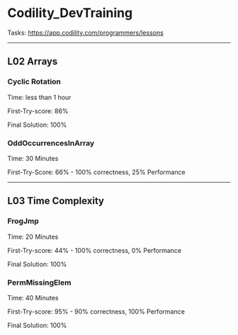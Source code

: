 # Codility_DevTraining
Tasks: https://app.codility.com/programmers/lessons


---
## L02 Arrays
### Cyclic Rotation

Time: less than 1 hour

First-Try-score: 86%

Final Solution: 100%


### OddOccurrencesInArray

Time: 30 Minutes

First-Try-Score: 66% - 100% correctness, 25% Performance

---
## L03 Time Complexity
### FrogJmp

Time: 20 Minutes

First-Try-score: 44% - 100% correctness, 0% Performance

Final Solution: 100%


### PermMissingElem

Time: 40 Minutes

First-Try-score: 95% - 90% correctness, 100% Performance

Final Solution: 100%
